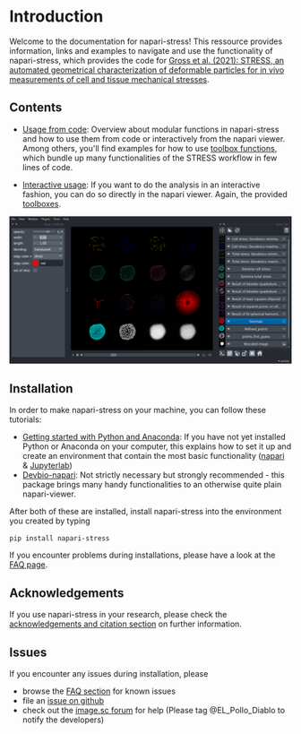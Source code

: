 # Introduction

Welcome to the documentation for napari-stress! This ressource provides information, links and examples to navigate and use the functionality of napari-stress, which provides the code for [Gross et al. (2021): STRESS, an automated geometrical characterization of deformable particles for in vivo measurements of cell and tissue mechanical stresses](https://www.biorxiv.org/content/10.1101/2021.03.26.437148v1).

## Contents

- [Usage from code](topic:01_code_usage): Overview about modular functions in napari-stress and how to use them from code or interactively from the napari viewer. Among others, you'll find examples for how to use [toolbox functions](topic:01_code_usage:toolboxes), which bundle up many functionalities of the STRESS workflow in few lines of code.

- [Interactive usage](topic:interactive_usage): If you want to do the analysis in an interactive fashion, you can do so directly in the napari viewer. Again, the provided [toolboxes](topic:interactive_usage:toolboxes).

![](imgs/viewer_screenshots/all_outputs.png)

## Installation

In order to make napari-stress on your machine, you can follow these tutorials:

- [Getting started with Python and Anaconda](https://biapol.github.io/blog/mara_lampert/getting_started_with_mambaforge_and_python/readme.html): If you have not yet installed Python or Anaconda on your computer, this explains how to set it up and create an environment that contain the most basic functionality ([napari](https://napari.org/stable/) & [Jupyterlab](https://jupyter.org/))
- [Devbio-napari](https://github.com/haesleinhuepf/devbio-napari): Not strictly necessary but strongly recommended - this package brings many handy functionalities to an otherwise quite plain napari-viewer.

After both of these are installed, install napari-stress into the environment you created by typing

```
pip install napari-stress
```

If you encounter problems during installations, please have a look at the [FAQ page](FAQ:installation).

## Acknowledgements

If you use napari-stress in your research, please check the [acknowledgements and citation section](topic:acknowledgement_citation) on further information.

## Issues

If you encounter any issues during installation, please 

* browse the [FAQ section](FAQ:installation) for known issues
* file an [issue on github](https://github.com/BiAPoL/napari-stress/issues)
* check out the [image.sc forum](https://forum.image.sc/) for help (Please tag @EL_Pollo_Diablo to notify the developers)